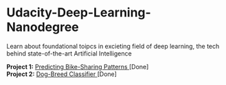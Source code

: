 # Udacity-Deep-Learning-Nanodegree
Learn about foundational toipcs in excieting field of deep learning, the tech behind state-of-the-art Artificial Intelligence 

<b>Project 1:</b> <a href="https://github.com/sushantag9/Udacity-Deep-Learning-Nanodegree/tree/master/Predicting%20Bike-Sharing%20Patterns">Predicting Bike-Sharing Patterns </a> [Done]</br>
<b>Project 2:</b> <a href="https://github.com/sushantag9/Udacity-Deep-Learning-Nanodegree/tree/master/Dog%20Breed%20Classifier">Dog-Breed Classifier </a>[Done]
